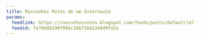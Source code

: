 ```yaml
---
title: Rascunhos Rotos de um Internauta
params:
  feedlink: https://rascunhosrotos.blogspot.com/feeds/posts/default?alt=rss
  feedid: fe70b08198f986c16b71bb2340d9fd2e
---
```

